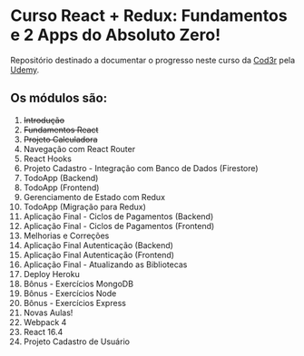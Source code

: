 
# Curso React + Redux: Fundamentos e 2 Apps do Absoluto Zero!

Repositório destinado a documentar o progresso neste curso da [Cod3r](https://www.cod3r.com.br) pela [Udemy](https://www.udemy.com).

## Os módulos são: 
1. ~~Introdução~~
2. ~~Fundamentos React~~
3. ~~Projeto Calculadora~~
4. Navegação com React Router
5. React Hooks
6. Projeto Cadastro - Integração com Banco de Dados (Firestore)
7. TodoApp (Backend)
8. TodoApp (Frontend)
9. Gerenciamento de Estado com Redux
10. TodoApp (Migração para Redux)
11. Aplicação Final - Ciclos de Pagamentos (Backend)
12. Aplicação Final - Ciclos de Pagamentos (Frontend)
13. Melhorias e Correções
14. Aplicação Final Autenticação (Backend)
15. Aplicação Final Autenticação (Frontend)
16. Aplicação Final - Atualizando as Bibliotecas
17. Deploy Heroku
18. Bônus - Exercícios MongoDB
19. Bônus - Exercícios Node
20. Bônus - Exercícios Express
21. Novas Aulas!
22. Webpack 4
23. React 16.4
24. Projeto Cadastro de Usuário
